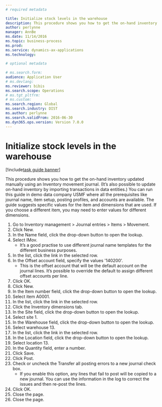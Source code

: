 ```yaml
--- 
# required metadata 
 
title: Initialize stock levels in the warehouse
description: This procedure shows you how to get the on-hand inventory updated manually using an Inventory movement journal. 
author: perlynne
manager: AnnBe 
ms.date: 11/14/2016
ms.topic: business-process 
ms.prod:  
ms.service: dynamics-ax-applications 
ms.technology:  
 
# optional metadata 
 
# ms.search.form:   
audience: Application User 
# ms.devlang:  
ms.reviewer: bibis
ms.search.scope: Operations 
# ms.tgt_pltfrm:  
# ms.custom:  
ms.search.region: Global
ms.search.industry: DIST
ms.author: perlynne
ms.search.validFrom: 2016-06-30 
ms.dyn365.ops.version: Version 7.0.0 
---
```

# Initialize stock levels in the warehouse

[!include[task guide banner](../../includes/task-guide-banner.md)]

This procedure shows you how to get the on-hand inventory updated manually using an Inventory movement journal. (It’s also possible to update on-hand inventory by importing transactions in data entities.) You can run this guide in demo data company USMF where all the prerequisites like journal name, item setup, posting profiles, and accounts are available. The guide suggests specific values for the item and dimensions that are used. If you choose a different item, you may need to enter values for different dimensions.

1. Go to Inventory management > Journal entries > Items > Movement.
2. Click New.
3. In the Name field, click the drop-down button to open the lookup.
4. Select IMov.
    * It’s a good practise to use different journal name templates for the different business purposes.  
5. In the list, click the link in the selected row.
6. In the Offset account field, specify the values '140200'.
    * This is the offset account that will be the default account on the journal lines. It’s possible to override the default to assign different offset accounts per line.  
7. Click OK.
8. Click New.
9. In the Item number field, click the drop-down button to open the lookup.
10. Select item A0001.
11. In the list, click the link in the selected row.
12. Click the Inventory dimensions tab.
13. In the Site field, click the drop-down button to open the lookup.
14. Select site 1.
15. In the Warehouse field, click the drop-down button to open the lookup.
16. Select warehouse 13.
17. In the list, click the link in the selected row.
18. In the Location field, click the drop-down button to open the lookup.
19. Select location 13.
20. In the Quantity field, enter a number.
21. Click Save.
22. Click Post.
23. Check or uncheck the Transfer all posting errors to a new journal check box.
    * If you enable this option, any lines that fail to post will be copied to a new journal. You can use the information in the log to correct the issues and then re-post the lines.  
24. Click OK.
25. Close the page.
26. Close the page.

